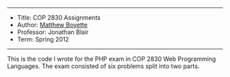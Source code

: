 *******************************************************************

* Title:     COP 2830 Assignments
* Author:    [Matthew Boyette](mailto:Dyndrilliac@gmail.com)
* Professor: Jonathan Blair
* Term:      Spring 2012

*******************************************************************

This is the code I wrote for the PHP exam in COP 2830 Web Programming Languages. The exam consisted of six problems split into two parts.